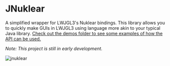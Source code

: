 # JNuklear
A simplified wrapper for LWJGL3's Nuklear bindings. This library allows you to quickly make GUIs in LWJGL3 using language more akin to your typical Java library. [Check out the demos folder to see some examples of how the API can be used.](https://github.com/SkyAphid/JNuklear/tree/master/JNuklear/examples/nokori/jnuklear/demo)

*Note: This project is still in early development.*

![jnuklear](https://user-images.githubusercontent.com/6147299/53160536-c4cde700-358d-11e9-8434-5c8bc1262a40.png)
